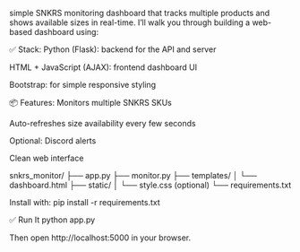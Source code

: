 simple SNKRS monitoring dashboard that tracks multiple products and shows available sizes in real-time. I’ll walk you through building a web-based dashboard using:

✅ Stack:
Python (Flask): backend for the API and server

HTML + JavaScript (AJAX): frontend dashboard UI

Bootstrap: for simple responsive styling

📦 Features:
Monitors multiple SNKRS SKUs

Auto-refreshes size availability every few seconds

Optional: Discord alerts

Clean web interface


snkrs_monitor/
├── app.py
├── monitor.py
├── templates/
│   └── dashboard.html
├── static/
│   └── style.css (optional)
└── requirements.txt

Install with:
pip install -r requirements.txt



✅ Run It
python app.py


Then open http://localhost:5000 in your browser.